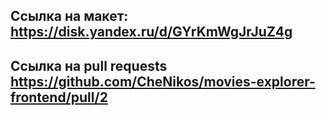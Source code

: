 ## Ссылка на макет: https://disk.yandex.ru/d/GYrKmWgJrJuZ4g
## Ссылка на pull requests https://github.com/CheNikos/movies-explorer-frontend/pull/2